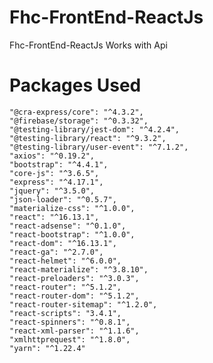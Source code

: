 # Fhc-FrontEnd-ReactJs
  Fhc-FrontEnd-ReactJs Works with Api
 
# Packages Used
    "@cra-express/core": "^4.3.2",
    "@firebase/storage": "^0.3.32",
    "@testing-library/jest-dom": "^4.2.4",
    "@testing-library/react": "^9.3.2",
    "@testing-library/user-event": "^7.1.2",
    "axios": "^0.19.2",
    "bootstrap": "^4.4.1",
    "core-js": "^3.6.5",
    "express": "^4.17.1",
    "jquery": "^3.5.0",
    "json-loader": "^0.5.7",
    "materialize-css": "^1.0.0",
    "react": "^16.13.1",
    "react-adsense": "^0.1.0",
    "react-bootstrap": "^1.0.0",
    "react-dom": "^16.13.1",
    "react-ga": "^2.7.0",
    "react-helmet": "^6.0.0",
    "react-materialize": "^3.8.10",
    "react-preloaders": "^3.0.3",
    "react-router": "^5.1.2",
    "react-router-dom": "^5.1.2",
    "react-router-sitemap": "^1.2.0",
    "react-scripts": "3.4.1",
    "react-spinners": "^0.8.1",
    "react-xml-parser": "^1.1.6",
    "xmlhttprequest": "^1.8.0",
    "yarn": "^1.22.4"
